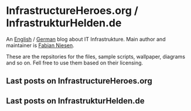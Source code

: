 # InfrastructureHeroes.org / InfrastrukturHelden.de
An [English](https://www.infrastructureheroes.org/) / [German](https://www.infrastrukturhelden.de/) blog about IT Infrastrukture. Main author and maintainer is [Fabian Niesen](https://github.com/FabianNiesen).

These are the repsitories for the files, sample scripts, wallpaper, diagrams and so on. Fell free to use them based on their licensing.
## Last posts on InfrastructureHeroes.org
<!-- BLOGPOSTS:START -->
<!-- BLOGPOSTS:END -->

## Last posts on InfrastrukturHelden.de
<!-- BLOGPOSTSDE:START -->
<!-- BLOGPOSTSDE:END -->
